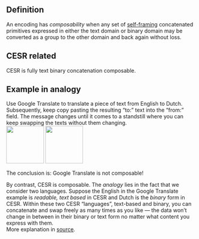 ## Definition

An encoding has _composability_ when any set of [self-framing](self-framing) concatenated primitives expressed in either the text domain or binary domain may be converted as a group to the other domain and back again without loss.

## CESR related
CESR is fully text binary concatenation composable.

## Example in analogy
Use Google Translate to translate a piece of text from English to Dutch. Subsequently, keep copy pasting the resulting “to:” text into the “from:” field. The message changes until it comes to a standstill where you can keep swapping the texts without them changing.  
<img src="https://hackmd.io/_uploads/H1e8_BbmMi.png" height="100" />
<img src="https://hackmd.io/_uploads/B1pFrbXfj.png" height="100" />

The conclusion is: Google Translate is not composable!

By contrast, CESR is composable. The _analogy_ lies in the fact that we consider two languages. Suppose the English in the Google Translate example is _readable, text based_ in CESR and Dutch is the _binary_ form in CESR. Within these two CESR “languages”, text-based and binary, you can concatenate and swap freely as many times as you like — the data won’t change in between in their binary or text form no matter what content you express with them.  
More explanation in [source](https://medium.com/happy-blockchains/cesr-one-of-sam-smiths-inventions-is-as-controversial-as-genius-d757f36b88f8).

